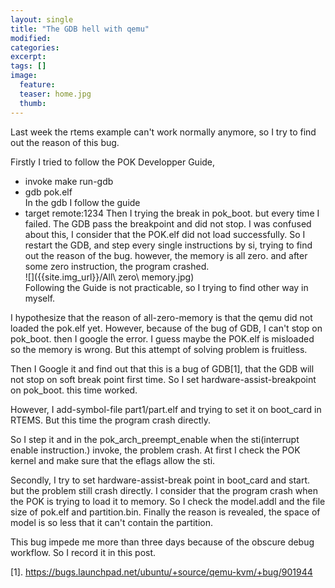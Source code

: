 ```yaml
---
layout: single
title: "The GDB hell with qemu"
modified:
categories: 
excerpt:
tags: []
image:
  feature:
  teaser: home.jpg
  thumb:
---
```



Last week the rtems example can't work normally anymore, so I try to find out the reason of this bug. 


Firstly I tried to follow the POK Developper Guide,  
 * invoke make run-gdb   
 * gdb pok.elf   
In the gdb I follow the guide
 * target remote:1234 
Then I trying the break in pok_boot. but every time I failed. The GDB pass the breakpoint and did not stop. I was confused about this, I consider that the POK.elf did not load successfully. So I restart the GDB, and step every single instructions by si, trying to find out the reason of the bug. however, the memory is all zero. and after some zero instruction, the program crashed.   
![]({{site.img_url}}/All\ zero\ memory.jpg)  
Following the Guide is not practicable, so I trying to find other way in myself.  

I hypothesize that the reason of all-zero-memory is that the qemu did not loaded the pok.elf yet. However, because of the bug of GDB, I can't stop on pok_boot. then I google the error. I guess maybe the POK.elf is misloaded so the memory is wrong. But this attempt of solving problem is fruitless. 

Then I Google it and find out that this is a bug of GDB[1], that the GDB will not stop on soft break point first time. So I set hardware-assist-breakpoint on pok_boot. this time worked.

However, I add-symbol-file part1/part.elf and trying to set it on boot_card in RTEMS. But this time the program crash directly.

So I step it and in the pok_arch_preempt_enable when the sti(interrupt enable instruction.) invoke, the problem crash. At first I check the POK kernel and make sure that the eflags allow the sti.

Secondly, I try to set hardware-assist-break point in boot_card and start. but the problem still crash directly. I consider that the program crash when the POK is trying to load it to memory. So I check the model.addl and the file size of pok.elf and partition.bin. Finally the reason is revealed, the space of model is so less that it can't contain the partition.

This bug impede me more than three days because of the obscure debug workflow. So I record it in this post.  


[1]. https://bugs.launchpad.net/ubuntu/+source/qemu-kvm/+bug/901944
